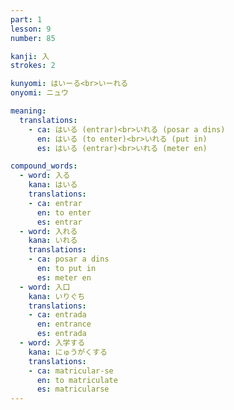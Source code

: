 ```yaml
---
part: 1
lesson: 9
number: 85

kanji: 入
strokes: 2

kunyomi: はいーる<br>いーれる
onyomi: ニュウ

meaning:
  translations:
    - ca: はいる (entrar)<br>いれる (posar a dins)
      en: はいる (to enter)<br>いれる (put in)
      es: はいる (entrar)<br>いれる (meter en)

compound_words:
  - word: 入る
    kana: はいる
    translations:
    - ca: entrar
      en: to enter
      es: entrar
  - word: 入れる
    kana: いれる
    translations:
    - ca: posar a dins
      en: to put in
      es: meter en
  - word: 入口
    kana: いりぐち
    translations:
    - ca: entrada
      en: entrance
      es: entrada
  - word: 入学する
    kana: にゅうがくする
    translations:
    - ca: matricular-se
      en: to matriculate
      es: matricularse
---
```

